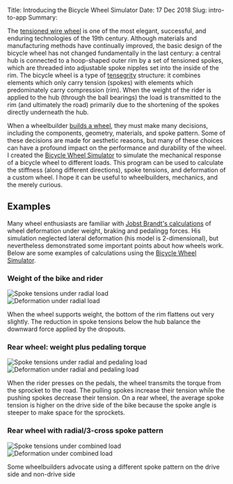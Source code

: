 Title: Introducing the Bicycle Wheel Simulator
Date: 17 Dec 2018
Slug: intro-to-app
Summary: 

The [tensioned wire wheel](http://en.wikipedia.org/wiki/Wire_wheels) is one of the most elegant, successful, and enduring technologies of the 19th century. Although materials and manufacturing methods have continually improved, the basic design of the bicycle wheel has not changed fundamentally in the last century: a central hub is connected to a hoop-shaped outer rim by a set of tensioned spokes, which are threaded into adjustable spoke nipples set into the inside of the rim. The bicycle wheel is a type of [tensegrity](http://en.wikipedia.org/wiki/Tensegrity) structure: it combines elements which only carry tension (spokes) with elements which predominately carry compression (rim). When the weight of the rider is applied to the hub (through the ball bearings) the load is transmitted to the rim (and ultimately the road) primarily due to the shortening of the spokes directly underneath the hub.

When a wheelbuilder [builds a wheel](http://sheldonbrown.com/wheelbuild.html), they must make many decisions, including the components, geometry, materials, and spoke pattern. Some of these decisions are made for aesthetic reasons, but many of these choices can have a profound impact on the performance and durability of the wheel. I created the [Bicycle Wheel Simulator](/) to simulate the mechanical response of a bicycle wheel to different loads. This program can be used to calculate the stiffness (along different directions), spoke tensions, and deformation of a custom wheel. I hope it can be useful to wheelbuilders, mechanics, and the merely curious.

## Examples

Many wheel enthusiasts are familiar with [Jobst Brandt's calculations](http://caravan.hobby.ru/materiel/Bicycle_Wheel_-_Jobst_Brandt.pdf) of wheel deformation under weight, braking and pedalingg forces. His simulation neglected lateral deformation (his model is 2-dimensional), but nevertheless demonstrated some important points about how wheels work. Below are some examples of calculations using the [Bicycle Wheel Simulator](/).

### Weight of the bike and rider

<div class="row">
  <div class="col-sm-6"><img class="img-fluid" alt="Spoke tensions under radial load" src="{filename}/images/intro-to-app/radial_tens.png" /></div>
  <div class="col-sm-6"><img class="img-fluid" alt="Deformation under radial load" src="{filename}/images/intro-to-app/radial_def.png" /></div>
</div>

When the wheel supports weight, the bottom of the rim flattens out very slightly. The reduction in spoke tensions below the hub balance the downward force applied by the dropouts.

### Rear wheel: weight plus pedaling torque

<div class="row">
  <div class="col-sm-6"><img class="img-fluid" alt="Spoke tensions under radial and pedaling load" src="{filename}/images/intro-to-app/asymm_radial_torque_tens.png" /></div>
  <div class="col-sm-6"><img class="img-fluid" alt="Deformation under radial and pedaling load" src="{filename}/images/intro-to-app/asymm_radial_torque_def.png" /></div>
</div>

When the rider presses on the pedals, the wheel transmits the torque from the sprocket to the road. The pulling spokes increase their tension while the pushing spokes decrease their tension. On a rear wheel, the average spoke tension is higher on the drive side of the bike because the spoke angle is steeper to make space for the sprockets.

### Rear wheel with radial/3-cross spoke pattern

<div class="row">
  <div class="col-sm-6"><img class="img-fluid" alt="Spoke tensions under combined load" src="{filename}/images/intro-to-app/asymm_rad_lat_torque_tens.png" /></div>
  <div class="col-sm-6"><img class="img-fluid" alt="Deformation under combined load" src="{filename}/images/intro-to-app/asymm_rad_lat_torque_def.png" /></div>
</div>

Some wheelbuilders advocate using a different spoke pattern on the drive side and non-drive side